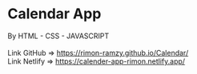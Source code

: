 # Calendar App
By HTML - CSS - JAVASCRIPT </br></br>
Link GitHub => https://rimon-ramzy.github.io/Calendar/ </br>
Link Netlify => https://calender-app-rimon.netlify.app/ </br>
